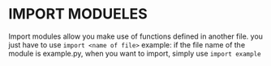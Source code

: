 # IMPORT MODUELES

Import modules allow you make use of functions defined in another file. you just have to use `import <name of file>` example: if the file name of the module is example.py, when you want to import, simply use `import example`

